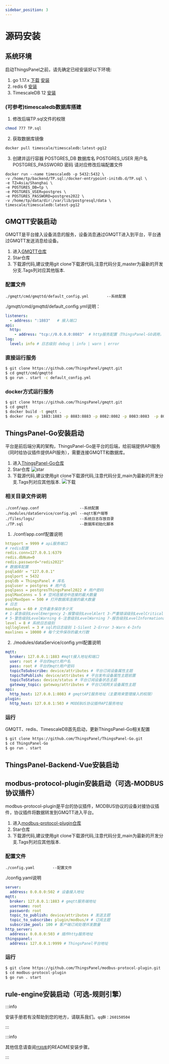 ```yaml
---
sidebar_position: 3
---
```


# 源码安装

## 系统环境

启动ThingsPanel之前，请先确定已经安装好以下环境:
1. go 1.17.x [下载](https://go.dev/dl/) [安装](https://go.dev/doc/install)
2. redis 6 [安装](https://redis.io/docs/getting-started/installation/install-redis-from-source/)
3. TimescaleDB 12 [安装](https://docs.timescale.com/install/latest/installation-docker/)

### (可参考)timescaledb数据库搭建
1. 修改后端TP.sql文件的权限

```bash
chmod 777 TP.sql
```

2. 获取数据库镜像

```bash
docker pull timescale/timescaledb:latest-pg12
```

3. 创建并运行容器
POSTGRES_DB 数据库名
POSTGRES_USER 用户名
POSTGRES_PASSWORD 密码
请对应修改后端配置文件
```
docker run --name timescaledb -p 5432:5432 \
-v /home/tp/backend/TP.sql:/docker-entrypoint-initdb.d/TP.sql \
-e TZ=Asia/Shanghai \
-e POSTGRES_DB=tp \
-e POSTGRES_USER=postgres \
-e POSTGRES_PASSWORD=postgres2022 \
-v /home/tp/data/dir:/var/lib/postgresql/data \
timescale/timescaledb:latest-pg12
```

## GMQTT安装启动
GMQTT是平台接入设备消息的服务，设备消息通过GMQTT进入到平台，平台通过GMQTT发送消息给设备。
1. 进入[GMQTT仓库](https://github.com/ThingsPanel/gmqtt)
2. Star仓库
3. 下载源代码,建议使用git clone下载源代码,注意代码分支,master为最新的开发分支.Tags列对应其他版本.

### 配置文件

```text
./gmqtt/cmd/gmqttd/default_config.yml        --系统配置 
```

./gmqtt/cmd/gmqttd/default_config.yml说明：
```yml
listeners:
  - address: ":1883"   # 接入端口
api:
  http:
    - address: "tcp://0.0.0.0:8083"  # http服务配置（ThingsPanel-GO调用，主要用来管理接入的权限）
log:
  level: info # 日志级别 debug | info | warn | error
```

### 直接运行服务

```sh
$ git clone https://github.com/ThingsPanel/gmqtt.git
$ cd gmqtt/cmd/gmqttd
$ go run . start -c default_config.yml
```

### docker方式运行服务

```sh
$ git clone https://github.com/ThingsPanel/gmqtt.git
$ cd gmqtt
$ docker build -t gmqtt .
$ docker run -p 1883:1883 -p 8883:8883 -p 8082:8082 -p 8083:8083  -p 8084:8084  gmqtt
```

## ThingsPanel-Go安装启动

平台是前后端分离的架构，ThingsPanel-Go是平台的后端，给前端提供API服务（同时给协议插件提供API服务），需要连接GMQTT和数据库。

1. 进入[ThingsPanel-Go仓库](https://github.com/ThingsPanel/ThingsPanel-Go)
2. Star仓库
![star](./image/git1.png)
3. 下载源代码,建议使用git clone下载源代码,注意代码分支,main为最新的开发分支.Tags列对应其他版本.
![下载](./image/git2.png)

### 相关目录文件说明

```text
./conf/app.conf                  --系统配置 
./modules/dataService/config.yml --mqtt客户端等
./files/logs/                    --系统日志存放目录
./TP.sql                         --数据库初始化脚本
```

1. ./conf/app.conf配置说明

```yml
httpport = 9999 # api服务端口
# redis配置
redis.conn=127.0.0.1:6379
redis.dbNum=0
redis.password="redis2022"
# 数据库配置
psqladdr = "127.0.0.1"
psqlport = 5432
psqldb = ThingsPanel # 库名
psqluser = postgres # 用户名
psqlpass = postgresThingsPanel2022 # 用户密码
psqlMaxConns = 5 # 空闲连接池中连接的最大数量
psqlMaxOpen = 500 # 打开数据库连接的最大数量
# 日志
maxdays = 60 # 文件最多保存多少天
# 1-紧急级别LevelEmergency 2-报警级别LevelAlert 3-严重错误级别LevelCritical 4-错误级别LevelError
# 5-警告级别LevelWarning 6-注意级别LevelWarning 7-报告级别LevelInformational 8-除错级别LevelDebug
level = 8 # 系统日志级别
sqlloglevel = 3 # sql的日志级别 1-Silent 2-Error 3-Warn 4-Info
maxlines = 10000 # 每个文件保存的最大行数
```
2. ./modules/dataService/config.yml配置说明

```yml
mqtt:
  broker: 127.0.0.1:1883 #mqtt接入地址和端口
  user: root # 平台的mqtt用户名
  pass: root # 平台的mqtt用户密码
  topicToSubscribe: device/attributes # 平台订阅设备属性主题
  topicToPublish: device/attributes # 平台发布设备属性主题前置
  topicToStatus: device/status # 平台订阅设备状态主题
  gateway_topic: gateway/attributes # 平台订阅网关设备属性主题
api:
  http_host: 127.0.0.1:8083 # gmqttAPI服务地址（主要用来管理接入的权限）
plugin:
  http_host: 127.0.0.1:503 # MODEBUS协议插件API服务地址
```

### 运行

GMQTT、redis、TimescaleDB首先启动，更新ThingsPanel-Go相关配置

```sh
$ git clone https://github.com/ThingsPanel/ThingsPanel-Go.git
$ cd ThingsPanel-Go
$ go run . start
```

## ThingsPanel-Backend-Vue安装启动

## modbus-protocol-plugin安装启动（可选-MODBUS协议插件）

modbus-protocol-plugin是平台的协议插件，MODBUS协议的设备对接协议插件，协议插件将数据转发到GMQTT进入平台。

1. 进入[modbus-protocol-plugin仓库](https://github.com/ThingsPanel/modbus-protocol-plugin)
2. Star仓库
3. 下载源代码,建议使用git clone下载源代码,注意代码分支,main为最新的开发分支.Tags列对应其他版本.

### 配置文件

```text
./config.yaml        --配置文件
```

./config.yaml说明

```yaml
server:
  address: 0.0.0.0:502 # 设备接入地址
mqtt:
  broker: 127.0.0.1:1883 # gmqtt服务端地址
  username: root
  password: root
  topic_to_publish: device/attributes # 发送主题
  topic_to_subscribe: plugin/modbus/# # 订阅主题
  subscribe_pool: 100 # 客户端订阅处理并发数量
http_server:
  address: 0.0.0.0:503 # 插件http服务地址
thingspanel:
  address: 127.0.0.1:9999 # ThingsPanel平台地址
```

### 运行

```sh
$ git clone https://github.com/ThingsPanel/modbus-protocol-plugin.git
$ cd modbus-protocol-plugin
$ go run . start
```

## rule-engine安装启动（可选-规则引擎）


:::info

安装手册若有没帮助到您的地方，请联系我们。`qq群：260150504`

:::

:::info

其他信息请查阅[`代码库`](../system-introduction/code_repository)的README安装步骤。

:::
